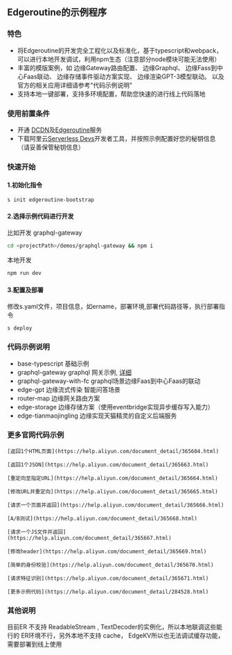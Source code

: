 ##  Edgeroutine的示例程序


### 特色
+ 将Edgeroutine的开发完全工程化以及标准化，基于typescript和webpack，可以进行本地开发调试，利用npm生态（注意部分node模块可能无法使用）
+ 丰富的模版案例，如
边缘Gateway路由配置、
边缘Graphql、
边缘Fass到中心Faas联动、
边缘存储事件驱动方案实现、
边缘渲染GPT-3模型联动。
以及官方的相关应用详细请参考"代码示例说明"
+ 支持本地一键部署，支持多环境配置，帮助您快速的进行线上代码落地

### 使用前置条件
+ 开通 [DCDN](https://www.aliyun.com/product/dcdn?spm=5176.serverlessdevs)及[Edgeroutine](https://help.aliyun.com/document_detail/263523.html)服务
+ 下载阿里云[Serverless Devs](http://www.serverless-devs.com/)开发者工具，并按照示例配置好您的秘钥信息（请妥善保管秘钥信息）


### 快速开始

#### 1.初始化指令
```
s init edgeroutine-bootstrap
```
#### 2.选择示例代码进行开发
比如开发 graphql-gateway
```bash
cd <projectPath>/demos/graphql-gateway && npm i
```
本地开发
```bash
npm run dev
```
#### 3.配置及部署
修改s.yaml文件，项目信息，如ername，部署环境,部署代码路径等，执行部署指令
```
s deploy
```




### 代码示例说明

+ base-typescript  基础示例
+ graphql-gateway  graphql 网关示例, [详细](https://help.aliyun.com/document_detail/453640.html)
+ graphql-gateway-with-fc  graphql场景边缘Faas到中心Faas的联动
+ edge-gpt 边缘流式传染 智能问答场景
+ router-map 边缘网关路由方案
+ edge-storage 边缘存储方案（使用eventbridge实现异步缓存写入能力）
+ edge-tianmaojingling  边缘实现天猫精灵的自定义后端服务
### 更多官网代码示例

    [返回1个HTML页面](https://help.aliyun.com/document_detail/365604.html)

    [返回1个JSON](https://help.aliyun.com/document_detail/365663.html)

    [重定向至指定URL](https://help.aliyun.com/document_detail/365664.html)

    [修改URL并重定向](https://help.aliyun.com/document_detail/365665.html)

    [请求一个页面并返回](https://help.aliyun.com/document_detail/365666.html)

    [A/B测试](https://help.aliyun.com/document_detail/365668.html)

    [请求一个JS文件并返回](https://help.aliyun.com/document_detail/365667.html)

    [修改header](https://help.aliyun.com/document_detail/365669.html)

    [简单的身份校验](https://help.aliyun.com/document_detail/365670.html)

    [请求特征识别](https://help.aliyun.com/document_detail/365671.html)

    [更多示例代码](https://help.aliyun.com/document_detail/284528.html)


### 其他说明
目前ER 不支持 ReadableStream , TextDecoder的实例化，所以本地联调这些能行的 ER环境不行，另外本地不支持 cache， EdgeKV所以也无法调试缓存功能，需要部署到线上使用

